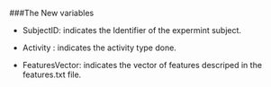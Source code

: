 ###The New variables

* SubjectID: indicates the Identifier of the expermint subject.

* Activity : indicates the activity type done.
 
* FeaturesVector: indicates the vector of features descriped in the features.txt file.